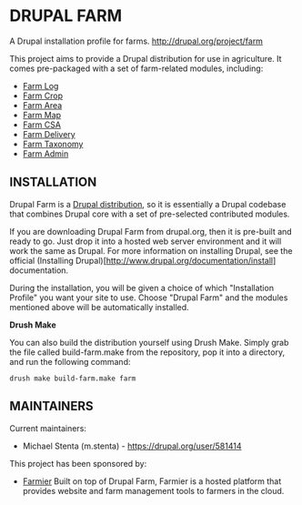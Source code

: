 DRUPAL FARM
===========

A Drupal installation profile for farms. http://drupal.org/project/farm

This project aims to provide a Drupal distribution for use in agriculture. It
comes pre-packaged with a set of farm-related modules, including:

* [Farm Log](http://drupal.org/project/farm_log)
* [Farm Crop](http://drupal.org/project/farm_crop)
* [Farm Area](http://drupal.org/project/farm_area)
* [Farm Map](http://drupal.org/project/farm_map)
* [Farm CSA](http://drupal.org/project/farm_csa)
* [Farm Delivery](http://drupal.org/project/farm_delivery)
* [Farm Taxonomy](http://drupal.org/project/farm_taxonomy)
* [Farm Admin](http://drupal.org/project/farm_admin)

INSTALLATION
------------

Drupal Farm is a [Drupal distribution](http://www.drupal.org/documentation/build/distributions),
so it is essentially a Drupal codebase that combines Drupal core with a set of
pre-selected contributed modules.

If you are downloading Drupal Farm from drupal.org, then it is pre-built and
ready to go. Just drop it into a hosted web server environment and it will work
the same as Drupal. For more information on installing Drupal, see the official
(Installing Drupal)[http://www.drupal.org/documentation/install] documentation.

During the installation, you will be given a choice of which "Installation
Profile" you want your site to use. Choose "Drupal Farm" and the modules
mentioned above will be automatically installed.

**Drush Make**

You can also build the distribution yourself using Drush Make. Simply grab the
file called build-farm.make from the repository, pop it into a directory, and
run the following command:

    drush make build-farm.make farm

MAINTAINERS
-----------

Current maintainers:
 * Michael Stenta (m.stenta) - https://drupal.org/user/581414

This project has been sponsored by:
 * [Farmier](http://farmier.com)
   Built on top of Drupal Farm, Farmier is a hosted platform that provides
   website and farm management tools to farmers in the cloud.
